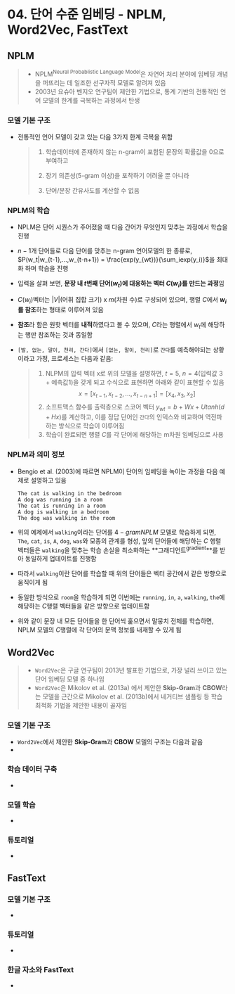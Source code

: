 # 04. 단어 수준 임베딩 - NPLM, Word2Vec, FastText

## NPLM

> - NPLM<sup>Neural Probablistic Language Model</sup>은 자연어 처리 분야에 임베딩 개념을 퍼뜨리는 데 일조한 선구자적 모델로 알려져 있음
> - 2003년 요슈아 벤지오  연구팀이 제안한 기법으로, 통계 기반의 전통적인 언어 모델의 한계를 극복하는 과정에서 탄생

### 모델 기본 구조

- 전통적인 언어 모델이 갖고 있는 다음 3가지 한계 극복을 위함

  > 1) 학습데이터에 존재하지 않는 n-gram이 포함된 문장의 확률값을 0으로 부여하고
  >
  > 2) 장기 의존성(5-gram 이상)을 포착하기 어려울 뿐 아니라
  >
  > 3) 단어/문장 간유사도를 계산할 수 없음

### NPLM의 학습

- NPLM은 단어 시퀀스가 주어졌을 때 다음 간어가 무엇인지 맞추는 과정에서 학습을 진행

- $n-1$개 단어들로 다음 단어를 맞추는 n-gram 언어모델의 한 종류로, $P(w_t|w_{t-1},...,w_{t-n+1}) = \frac{exp(y_{wt})}{\sum_iexp(y_i)}$을 최대화 하며 학습을 진행

- 입력을 살펴 보면, **문장 내 $t$번째 단어($w_t$)에 대응하는 벡터 $C(w_i)$를 만드는 과정**임

- $C(w_i)$벡터는 $|V|$(어휘 집합 크기) x $m$(차원 수)로 구성되어 있으며, 행렬 $C$에서 **$w_i$를 참조**하는 형태로 이루어져 있음

- **참조**라 함은 원핫 벡터를 **내적**하였다고 볼 수 있으며, $C$라는 행렬에서 $w_t$에 해당하는 행만 참조하는 것과 동일함

- `[발, 없는, 말이, 천리, 간다]`에서 `[없는, 말이, 천리]`로 `간다`를 예측해야되는 상황이라고 가정, 프로세스는 다음과 같음:

  > 1. NLPM의 입력 벡터 x로 위의 모델을 설명하면, $t=5$, $n=4$(입력값 3 + 예측값1)을 갖게 되고 수식으로 표현하면 아래와 같이 표현할 수 있음
  >    $$x=[x_{t-1}, x_{t-2},...,x_{t-n+1}]=[x_4, x_3, x_2]$$
  > 2. 소프트맥스 함수를 출력층으로 스코어 벡터 $y_{wt}=b+Wx+Utanh(d+Hx)$를 계산하고, 이를 정답 단어인 `간다`의 인덱스와 비교하며 역전파 하는 방식으로 학습이 이루어짐
  > 3. 학습이 완료되면 행렬 $C$를 각 단어에 해당하는 m차원 임베딩으로 사용

### NPLM과 의미 정보

- Bengio et al. (2003)에 따르면 NPLM이 단어의 임베딩을 녹이는 과정을 다음 예제로 설명하고 있음

  ```
  The cat is walking in the bedroom
  A dog was running in a room
  The cat is running in a room
  A dog is walking in a bedroom
  The dog was walking in the room
  ```

-  위의 예제에서 `walking`이라는 단어를 $4-gram NPLM$ 모델로 학습하게 되면, `The`, `cat`, `is`, `A`, `dog`, `was`와 모종의 관계를 형성, 앞의 단어들에 해당하는 $C$ 행렬 벡터들은 `walking`을 맞추는 학습 손실을 최소화하는 **그래디언트<sup>gradient</sup>**를 받아 동일하게 업데이트를 진행함

-  따라서 `walking`이란 단어를 학습할 때 위의 단어들은 벡터 공간에서 같은 방향으로 움직이게 됨

-  동일한 방식으로 `room`을 학습하게 되면 이번에는 `running`, `in`, `a`, `walking`, `the`에 해당하는 $C$행렬 벡터들을 같은 방향으로 업데이트함

-  위와 같이 문장 내 모든 단어들을 한 단어씩 훑으면서 말뭉치 전체를 학습하면, NPLM 모델의 $C$행렬에 각 단어의 문맥 정보를 내재할 수 있게 됨

## Word2Vec

> - `Word2Vec`은 구글 연구팀이 2013년 발표한 기법으로, 가장 널리 쓰이고 있는 단어 임베딩 모델 중 하나임
> - `Word2Vec`은 Mikolov et al. (2013a) 에서 제안한 **Skip-Gram**과 **CBOW**라는 모델을 근간으로 Mikolov et al. (2013b)에서 네거티브 샘플링 등 학습 최적화 기법을 제안한 내용이 골자임

### 모델 기본 구조

-  `Word2Vec`에서 제안한 **Skip-Gram**과 **CBOW** 모델의 구조는 다음과 같음
-  

### 학습 데이터 구축

-  

### 모델 학습

-  

### 튜토리얼

-  

## FastText

### 모델 기본 구조

-  

### 튜토리얼

-  

### 한글 자소와 FastText

-  

